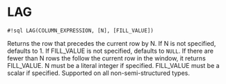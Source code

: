 # LAG

`#!sql LAG(COLUMN_EXPRESSION, [N], [FILL_VALUE])`

Returns the row that precedes the current row by N. If N
is not specified, defaults to 1. If FILL_VALUE is not
specified, defaults to `NULL`. If
there are fewer than N rows the follow the current row in
the window, it returns FILL_VALUE. N must be a literal
integer if specified. FILL_VALUE must be a scalar if specified.
Supported on all non-semi-structured types.
